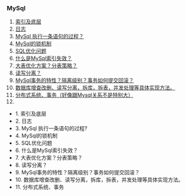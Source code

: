### MySql
1.  [索引及底层](#q_1)
2.  [日志](#q_2)
3.  [MySql 执行一条语句的过程？](#q_3)
4.  [MySql的锁机制](#q_4)
5.  [SQL优化问题](#q_5)
6.  [什么是MySql索引失效？](#q_6)
7.  [大表优化方案？分表策略？](#q_7)
8.  [读写分离？](#q_8)
9.  [MySql事务的特性？隔离级别？事务如何提交回滚？](#q_9)
10. [数据库增查改删、读写分离，拆库，拆表，并发处理等具体实现方法。](#q_10)
11. [分布式系统、事务（好像跟Mysql关系不是特别大）](#q_11)
12.



+ <span id = "q_1">1. 索引及底层</span>
+ <span id = "q_2">2. 日志</span>
+ <span id = "q_3">3. MySql 执行一条语句的过程?</span>
+ <span id = "q_4">4. MySql的锁机制</span>
+ <span id = "q_5">5. SQL优化问题</span>
+ <span id = "q_6">6. 什么是MySql索引失效？</span>
+ <span id = "q_7">7. 大表优化方案？分表策略？</span>
+ <span id = "q_8">8. 读写分离？</span>
+ <span id = "q_9">9. MySql事务的特性？隔离级别？事务如何提交回滚？</span>
+ <span id = "q_10">10. 数据库增查改删、读写分离，拆库，拆表，并发处理等具体实现方法。</span>
+ <span id = "q_11">11. 分布式系统、事务</span>

  
   